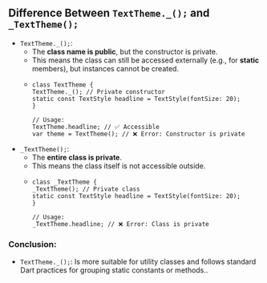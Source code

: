 ## Difference Between `TextTheme._();` and `_TextTheme();`  
*  `TextTheme._();`:
    *  The **class name is public**, but the constructor is private.
    *  This means the class can still be accessed externally (e.g., for **static** members), but instances cannot be created.
    *  
       ```
       class TextTheme {
       TextTheme._(); // Private constructor
       static const TextStyle headline = TextStyle(fontSize: 20);
       }

       // Usage:
       TextTheme.headline; // ✅ Accessible
       var theme = TextTheme(); // ❌ Error: Constructor is private
       ```
*  `_TextTheme();`:
    *  The **entire class is private**.
    *  This means the class itself is not accessible outside.
    * ```
      class _TextTheme {
      _TextTheme(); // Private class
      static const TextStyle headline = TextStyle(fontSize: 20);
      }

      // Usage:
      _TextTheme.headline; // ❌ Error: Class is private
      ```

### Conclusion: 
*  `TextTheme._();`:  Is more suitable for utility classes and follows standard Dart practices for grouping static constants or methods..
